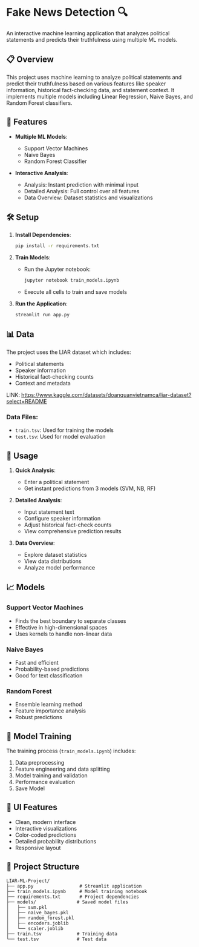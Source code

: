 # Fake News Detection 🔍

An interactive machine learning application that analyzes political statements and predicts their truthfulness using multiple ML models.

## 📋 Overview

This project uses machine learning to analyze political statements and predict their truthfulness based on various features like speaker information, historical fact-checking data, and statement context. It implements multiple models including Linear Regression, Naive Bayes, and Random Forest classifiers.

## 🌟 Features

- **Multiple ML Models**:
  - Support Vector Machines
  - Naive Bayes
  - Random Forest Classifier

- **Interactive Analysis**:
  - Analysis: Instant prediction with minimal input
  - Detailed Analysis: Full control over all features
  - Data Overview: Dataset statistics and visualizations

## 🛠️ Setup

1. **Install Dependencies**:
   ```bash
   pip install -r requirements.txt
   ```

2. **Train Models**:
   - Run the Jupyter notebook:
     ```bash
     jupyter notebook train_models.ipynb
     ```
   - Execute all cells to train and save models

3. **Run the Application**:
   ```bash
   streamlit run app.py
   ```

## 📊 Data

The project uses the LIAR dataset which includes:
- Political statements
- Speaker information
- Historical fact-checking counts
- Context and metadata

LINK: https://www.kaggle.com/datasets/doanquanvietnamca/liar-dataset?select=README

### Data Files:
- `train.tsv`: Used for training the models
- `test.tsv`: Used for model evaluation

## 🎯 Usage

1. **Quick Analysis**:
   - Enter a political statement
   - Get instant predictions from 3 models (SVM, NB, RF)

2. **Detailed Analysis**:
   - Input statement text
   - Configure speaker information
   - Adjust historical fact-check counts
   - View comprehensive prediction results

3. **Data Overview**:
   - Explore dataset statistics
   - View data distributions
   - Analyze model performance

## 📈 Models

### Support Vector Machines
- Finds the best boundary to separate classes
- Effective in high-dimensional spaces
- Uses kernels to handle non-linear data

### Naive Bayes
- Fast and efficient
- Probability-based predictions
- Good for text classification

### Random Forest
- Ensemble learning method
- Feature importance analysis
- Robust predictions

## 🔄 Model Training

The training process (`train_models.ipynb`) includes:
1. Data preprocessing
2. Feature engineering and data splitting
3. Model training and validation
4. Performance evaluation
5. Save Model

## 🎨 UI Features

- Clean, modern interface
- Interactive visualizations
- Color-coded predictions
- Detailed probability distributions
- Responsive layout

## 📝 Project Structure

```
LIAR-ML-Project/
├── app.py                 # Streamlit application
├── train_models.ipynb     # Model training notebook
├── requirements.txt       # Project dependencies
├── models/               # Saved model files
│   ├── svm.pkl
│   ├── naive_bayes.pkl
│   ├── random_forest.pkl
│   ├── encoders.joblib
│   └── scaler.joblib
├── train.tsv             # Training data
└── test.tsv              # Test data

